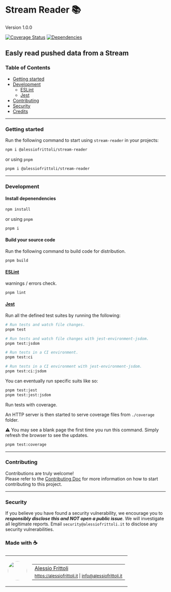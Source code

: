 # Stream Reader 📚

Version 1.0.0

[![Coverage Status](https://coveralls.io/repos/github/alessiofrittoli/stream-reader/badge.svg)](https://coveralls.io/github/alessiofrittoli/stream-reader) [![Dependencies](https://img.shields.io/librariesio/release/npm/%40alessiofrittoli%2Fstream-reader)](https://libraries.io/npm/%40alessiofrittoli%2Fstream-reader)

## Easly read pushed data from a Stream

### Table of Contents

- [Getting started](#getting-started)
- [Development](#development)
	- [ESLint](#eslint)
	- [Jest](#jest)
- [Contributing](#contributing)
- [Security](#security)
- [Credits](#made-with-)

---

### Getting started

Run the following command to start using `stream-reader` in your projects:

```bash
npm i @alessiofrittoli/stream-reader
```

or using `pnpm`

```bash
pnpm i @alessiofrittoli/stream-reader
```

---

### Development

#### Install depenendencies

```bash
npm install
```

or using `pnpm`

```bash
pnpm i
```

#### Build your source code

Run the following command to build code for distribution.

```bash
pnpm build
```

#### [ESLint](https://www.npmjs.com/package/eslint)

warnings / errors check.

```bash
pnpm lint
```

#### [Jest](https://npmjs.com/package/jest)

Run all the defined test suites by running the following:

```bash
# Run tests and watch file changes.
pnpm test

# Run tests and watch file changes with jest-environment-jsdom.
pnpm test:jsdom

# Run tests in a CI environment.
pnpm test:ci

# Run tests in a CI environment with jest-environment-jsdom.
pnpm test:ci:jsdom
```

You can eventually run specific suits like so:

```bash
pnpm test:jest
pnpm test:jest:jsdom
```

Run tests with coverage.

An HTTP server is then started to serve coverage files from `./coverage` folder.

⚠️ You may see a blank page the first time you run this command. Simply refresh the browser to see the updates.

```bash
pnpm test:coverage
```

---

### Contributing

Contributions are truly welcome!\
Please refer to the [Contributing Doc](./CONTRIBUTING.md) for more information on how to start contributing to this project.

---

### Security

If you believe you have found a security vulnerability, we encourage you to **_responsibly disclose this and NOT open a public issue_**. We will investigate all legitimate reports. Email `security@alessiofrittoli.it` to disclose any security vulnerabilities.

### Made with ☕

<table style='display:flex;gap:20px;'>
	<tbody>
		<tr>
			<td>
				<img src='https://avatars.githubusercontent.com/u/35973186' style='width:60px;border-radius:50%;object-fit:contain;'>
			</td>
			<td>
				<table style='display:flex;gap:2px;flex-direction:column;'>
					<tbody>
						<tr>
							<td>
								<a href='https://github.com/alessiofrittoli' target='_blank' rel='noopener'>Alessio Frittoli</a>
							</td>
						</tr>
						<tr>
							<td>
								<small>
									<a href='https://alessiofrittoli.it' target='_blank' rel='noopener'>https://alessiofrittoli.it</a> |
									<a href='mailto:info@alessiofrittoli.it' target='_blank' rel='noopener'>info@alessiofrittoli.it</a>
								</small>
							</td>
						</tr>
					</tbody>
				</table>
			</td>
		</tr>
	</tbody>
</table>